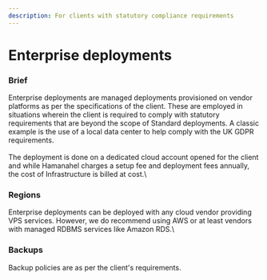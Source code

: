 ```yaml
---
description: For clients with statutory compliance requirements
---
```


# Enterprise deployments

### Brief

Enterprise deployments are managed deployments provisioned on vendor platforms as per the specifications of the client. These are employed in situations wherein the client is required to comply with statutory requirements that are beyond the scope of Standard deployments. A classic example is the use of a local data center to help comply with the UK GDPR requirements.\
\
The deployment is done on a dedicated cloud account opened for the client and while Hamanahel charges a setup fee and deployment fees annually, the cost of Infrastructure is billed at cost.\


### Regions

Enterprise deployments can be deployed with any cloud vendor providing VPS services. However, we do recommend using AWS or at least vendors with managed RDBMS services like Amazon RDS.\


### Backups

Backup policies are as per the client's requirements.

